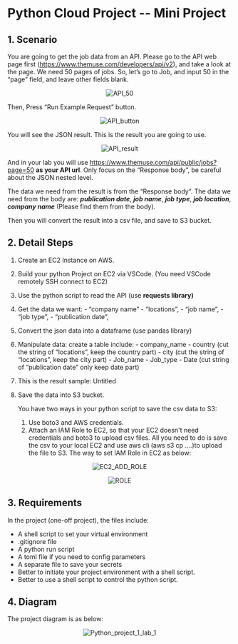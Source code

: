 # Python Cloud Project -- Mini Project


## 1. Scenario

You are going to get the job data from an API. Please go to the API web page first (https://www.themuse.com/developers/api/v2), and take a look at the page. We need 50 pages of jobs. So, let’s go to Job, and input 50 in the “page” field, and leave other fields blank.

<p align="center">
  <img src="https://user-images.githubusercontent.com/108837052/192638584-d491199d-587c-4a90-aecb-1d3b0255ad97.jpg" alt="API_50"/>
</p>



Then, Press “Run Example Request” button.

<p align="center">
  <img src="https://user-images.githubusercontent.com/108837052/192638500-149ea416-d5aa-41ff-9942-a05c09af7556.jpg" alt="API_button"/>
</p>


You will see the JSON result. This is the result you are going to use.

<p align="center">
  <img src="https://user-images.githubusercontent.com/108837052/192638756-9bf889ee-0aba-40da-896c-988bc7fe5398.jpg" alt="API_result"/>
</p>


And in your lab you will use https://www.themuse.com/api/public/jobs?page=50 **as your API url**. Only focus on the “Response body”, be careful about the JSON nested level.


The data we need from the result is from the “Response body”. The data we need from the body are: ***publication date***, ***job name***, ***job type***, ***job location***, ***company name*** (Please find them from the body).


Then you will convert the result into a csv file, and save to S3 bucket.

## 2. Detail Steps

1. Create an EC2 Instance on AWS.
2. Build your python Project on EC2 via VSCode. (You need VSCode remotely SSH connect to EC2)
3. Use the python script to read the API (use **requests library)**

4. Get the data we want:
        - “company name”
        - “locations”,
        - “job name”,
        - “job type”,
        - “publication date”, 

5. Convert the json data into a dataframe (use pandas library)

6. Manipulate data: create a table include:
        - company_name
        - country (cut the string of “locations”, keep the country part)
        - city (cut the string of “locations”, keep the city part)
        - Job_name
        - Job_type
        - Date (cut string of “publication date” only keep date part) 

7. This is the result sample:
    Untitled

8. Save the data into S3 bucket.
    
    You have two ways in your python script to save the csv data to S3:
    1. Use boto3 and AWS credentials.
    2. Attach an IAM Role to EC2, so that your EC2 doesn't need credentials and boto3 to upload csv files. All you need to do is save the csv to your local EC2 and use aws cli (aws s3 cp ….)to upload the file to S3. The way to set IAM Role in EC2 as below:

<p align="center">
  <img src="https://user-images.githubusercontent.com/108837052/192640061-d090482b-d5bf-4328-aaf4-567a0ef65f45.jpg" alt="EC2_ADD_ROLE"/>
</p>

<p align="center">
  <img src="https://user-images.githubusercontent.com/108837052/192640170-d092a16d-269c-4c9b-8831-463ffaac3cff.jpg" alt="ROLE"/>
</p>




## 3. Requirements

In the project (one-off project), the files include:

- A shell script to set your virtual environment
- .gitignore file
- A python run script
- A toml file if you need to config parameters
- A separate file to save your secrets
- Better to initiate your project environment with a shell script.
- Better to use a shell script to control the python script. 


## 4. Diagram

The project diagram is as below:

<p align="center">
  <img src="https://user-images.githubusercontent.com/108837052/192905682-28b6f3b9-0dee-4782-8902-a0a1e4efcf4c.png" alt="Python_project_1_lab_1"/>
</p>

